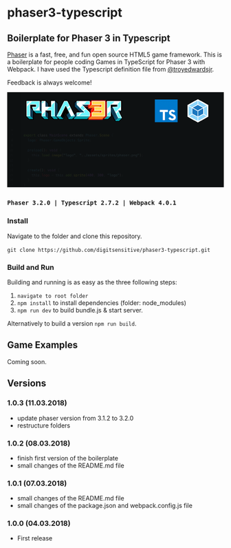 # phaser3-typescript

## Boilerplate for Phaser 3 in Typescript

[Phaser](https://github.com/photonstorm/phaser) is a fast, free, and fun open source HTML5 game framework. This is a boilerplate for people coding Games in TypeScript for Phaser 3 with Webpack.
I have used the Typescript definition file from [@troyedwardsjr](https://github.com/troyedwardsjr/phaser3-typescript-webpack).

Feedback is always welcome!

![Phaser](/assets/github/phaser3-typescript.png)

### `Phaser 3.2.0 | Typescript 2.7.2 | Webpack 4.0.1`


### Install

Navigate to the folder and clone this repository.

`git clone https://github.com/digitsensitive/phaser3-typescript.git`

### Build and Run

Building and running is as easy as the three following steps:

1. `navigate to root folder`
2. `npm install` to install dependencies (folder: node_modules)
3. `npm run dev` to build bundle.js & start server.

Alternatively to build a version `npm run build`.

## Game Examples

Coming soon.

## Versions

### 1.0.3 (11.03.2018)
- update phaser version from 3.1.2 to 3.2.0
- restructure folders

### 1.0.2 (08.03.2018)
- finish first version of the boilerplate
- small changes of the README.md file

### 1.0.1 (07.03.2018)
- small changes of the README.md file
- small changes of the package.json and webpack.config.js file

### 1.0.0 (04.03.2018)
- First release
